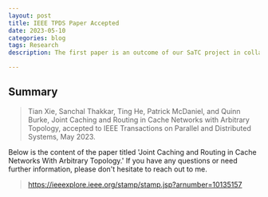 ```yaml
---
layout: post
title: IEEE TPDS Paper Accepted
date: 2023-05-10
categories: blog
tags: Research
description: The first paper is an outcome of our SaTC project in collaboration with Prof. Patrick McDaniel@Wisconsin: Tian Xie, Sanchal Thakkar, Ting He, Patrick McDaniel, and Quinn Burke, Joint Caching and Routing in Cache Networks with Arbitrary Topology, accepted to IEEE Transactions on Parallel and Distributed Systems, May 2023.

---
```


## Summary

>Tian Xie, Sanchal Thakkar, Ting He, Patrick McDaniel, and Quinn Burke, Joint Caching and Routing in Cache Networks with Arbitrary Topology, accepted to IEEE Transactions on Parallel and Distributed Systems, May 2023.

Below is the content of the paper titled 'Joint Caching and Routing in Cache Networks With Arbitrary Topology.' If you have any questions or need further information, please don't hesitate to reach out to me.

>https://ieeexplore.ieee.org/stamp/stamp.jsp?arnumber=10135157

<!--<iframe src="https://raw.githubusercontent.com/SophieCXT/blog.io/master/file/Joint_Caching_and_Routing_in_Cache_Networks_With_Arbitrary_Topology.pdf" width="100%" height="500px"></iframe>
<embed src="https://raw.githubusercontent.com/SophieCXT/blog.io/master/file/Joint_Caching_and_Routing_in_Cache_Networks_With_Arbitrary_Topology.pdf" type="application/pdf" width="100%" height="500px">
-->



